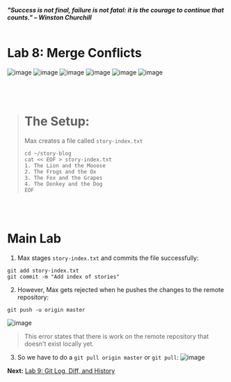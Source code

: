 ***"Success is not final, failure is not fatal: it is the courage to continue that counts." – Winston Churchill***
<br><br>

# Lab 8: Merge Conflicts
![image](https://github.com/user-attachments/assets/a3567edb-a5e0-463e-87b2-004d63f36cb5) ![image](https://github.com/user-attachments/assets/5dabbc9b-c649-4d1f-bc39-ba0006894d6b) ![image](https://github.com/user-attachments/assets/b5e8d250-02c1-4e8d-a9ee-e903cd1a775f) ![image](https://github.com/user-attachments/assets/1890c30f-8c7d-4df1-bea5-270480e81087) ![image](https://github.com/user-attachments/assets/ed28c5f3-b80c-4982-9912-1fb79f494fb7) ![image](https://github.com/user-attachments/assets/61d4b61a-5fdb-483d-b4de-aad91ada02c9)

<br><br>
># The Setup:
>Max creates a file called `story-index.txt`
>```
>cd ~/story-blog
>cat << EOF > story-index.txt 
>1. The Lion and the Mooose
>2. The Frogs and the Ox
>3. The Fox and the Grapes
>4. The Donkey and the Dog
>EOF
>```

<br><br>
# Main Lab
1. Max stages `story-index.txt` and commits the file successfully:
```
git add story-index.txt 
git commit -m "Add index of stories"
```

2. However, Max gets rejected when he pushes the changes to the remote repository:
```
git push -u origin master
```
![image](https://github.com/user-attachments/assets/ced11466-d36d-4fee-b018-6761d2f24b8b)

>This error states that there is work on the remote repository that doesn't exist locally yet.


3. So we have to do a `git pull origin master` or `git pull`:
![image](https://github.com/user-attachments/assets/2e7b38ac-ffab-459c-98b0-a5147e7ad320)









**Next:** [Lab 9: Git Log, Diff, and History](09_git_log_diff_and_history.md)


